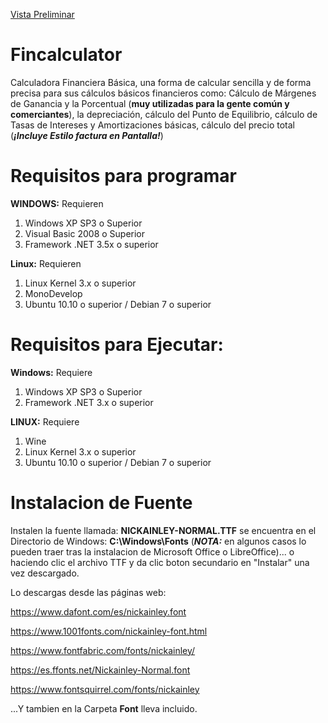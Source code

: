 [Vista Preliminar](https://github.com/cesarmarcanove/Fincalculator/fincalculator_HD.jpg)

# Fincalculator

Calculadora Financiera Básica, una forma de calcular sencilla y de forma precisa para sus cálculos básicos financieros como: Cálculo de Márgenes de Ganancia y la Porcentual (**muy utilizadas para la gente común y comerciantes**), la depreciación, cálculo del Punto de Equilibrio, cálculo de Tasas de Intereses y Amortizaciones básicas, cálculo del precio total (***¡Incluye Estilo factura en Pantalla!***)

# Requisitos para programar

**WINDOWS:** Requieren
1) Windows XP SP3 o Superior
2) Visual Basic 2008 o Superior
3) Framework .NET 3.5x o superior

**Linux:** Requieren
1) Linux Kernel 3.x o superior
2) MonoDevelop
3) Ubuntu 10.10 o superior / Debian 7 o superior

# Requisitos para Ejecutar:

**Windows:** Requiere
1) Windows XP SP3 o Superior
2) Framework .NET 3.x o superior

**LINUX:** Requiere
1) Wine
2) Linux Kernel 3.x o superior
3) Ubuntu 10.10 o superior / Debian 7 o superior

# Instalacion de Fuente

Instalen la fuente llamada: **NICKAINLEY-NORMAL.TTF** se encuentra en el Directorio de Windows: **C:\Windows\Fonts** (***NOTA:*** en algunos casos lo pueden traer tras la instalacion de Microsoft Office o LibreOffice)... o haciendo clic el archivo TTF y da clic boton secundario en "Instalar" una vez descargado.

Lo descargas desde las páginas web:

https://www.dafont.com/es/nickainley.font

https://www.1001fonts.com/nickainley-font.html

https://www.fontfabric.com/fonts/nickainley/

https://es.ffonts.net/Nickainley-Normal.font

https://www.fontsquirrel.com/fonts/nickainley

...Y tambien en la Carpeta **Font** lleva incluido.
